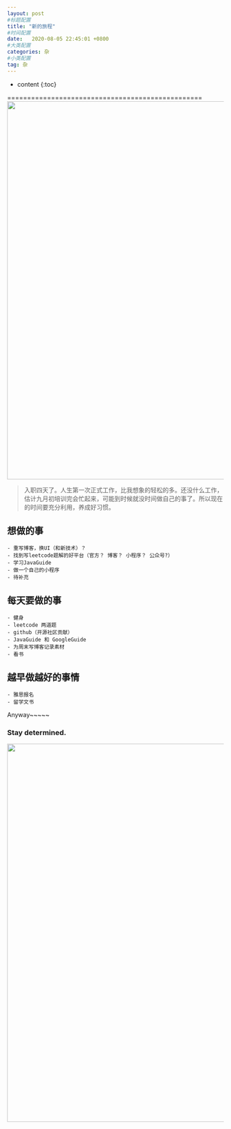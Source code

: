 ```yaml
---
layout: post
#标题配置
title: "新的旅程"
#时间配置
date:   2020-08-05 22:45:01 +0800
#大类配置
categories: 杂
#小类配置
tag: 杂
---
```


* content
{:toc}
 


=================================================  
<img src="{{  'https://yangsblog.oss-cn-beijing.aliyuncs.com/yellow.JPG'| prepend: site.baseurl }}"  width="880" />

> 入职四天了。人生第一次正式工作，比我想象的轻松的多。还没什么工作，估计九月初培训完会忙起来，可能到时候就没时间做自己的事了。所以现在的时间要充分利用，养成好习惯。


## 想做的事
	- 重写博客，换UI（和新技术）？
	- 找到写leetcode题解的好平台（官方？ 博客？ 小程序？ 公众号?） 
	- 学习JavaGuide
	- 做一个自己的小程序
	- 待补充


## 每天要做的事
	- 健身
	- leetcode 两道题
	- github（开源社区贡献）
	- JavaGuide 和 GoogleGuide
	- 为周末写博客记录素材
	- 看书

	
## 越早做越好的事情
	- 雅思报名
	- 留学文书



Anyway~~~~~
### Stay determined.   
<img src="{{ 'https://yangsblog.oss-cn-beijing.aliyuncs.com/determined.png' | prepend: site.baseurl }}"  width="880" />